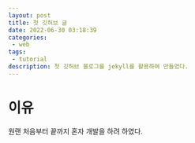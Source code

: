 ```yaml
---
layout: post
title: 첫 깃허브 글
date: 2022-06-30 03:18:39
categories:
 - web
tags:
 - tutorial
description: 첫 깃허브 블로그를 jekyll를 활용하여 만들었다.
---
```


# 이유

원랜 처음부터 끝까지 혼자 개발을 하려 하였다. 